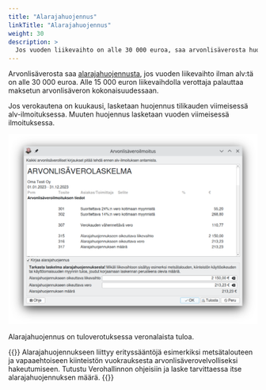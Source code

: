 ```yaml
---
title: "Alarajahuojennus"
linkTitle: "Alarajahuojennus"
weight: 30
description: >
  Jos vuoden liikevaihto on alle 30 000 euroa, saa arvonlisäverosta huojennusta. Kitsas tekee tilikauden tai vuoden viimeiseen arvonlisäveroilmoitukseen myös laskelman alarajahuojennuksesta.
---
```


Arvonlisäverosta saa [alarajahuojennusta](https://www.vero.fi/yritykset-ja-yhteisot/tietoa-yritysverotuksesta/arvonlisaverotus/arvonlisaveron_alarajahuojennu/), jos vuoden liikevaihto ilman alv:tä on alle 30 000 euroa. Alle 15 000 euron liikevaihdolla verottaja palauttaa maksetun arvonlisäveron kokonaisuudessaan.

Jos verokautena on kuukausi, lasketaan huojennus tilikauden viimeisessä alv-ilmoituksessa. Muuten huojennus lasketaan vuoden viimeisessä ilmoituksessa.

![](/img/fi/alv/huojennus.png)

Alarajahuojennus on tuloverotuksessa veronalaista tuloa.

{{<alert title="Alarajahuojennuksen erityistapaukset">}}
Alarajahuojennukseen liittyy erityssääntöjä esimerkiksi metsätalouteen ja vapaaehtoiseen kiinteistön vuokrauksesta arvonlisäverovelvolliseksi hakeutumiseen. Tutustu Verohallinnon ohjeisiin ja laske tarvittaessa itse alarajahuojennuksen määrä.
{{</alert>}}
